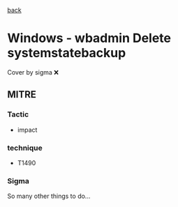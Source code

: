 [back](../index.md)
# Windows - wbadmin Delete systemstatebackup
Cover by sigma :x: 

## MITRE
### Tactic
  - impact

### technique
  - T1490

### Sigma

 So many other things to do...